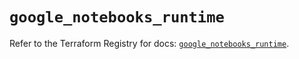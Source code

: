 # `google_notebooks_runtime`

Refer to the Terraform Registry for docs: [`google_notebooks_runtime`](https://registry.terraform.io/providers/hashicorp/google-beta/5.13.0/docs/resources/google_notebooks_runtime).
